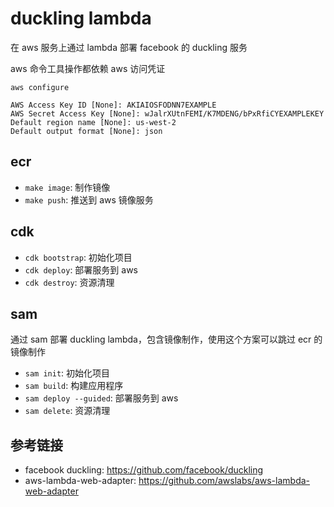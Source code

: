# duckling lambda

在 aws 服务上通过 lambda 部署 facebook 的 duckling 服务

aws 命令工具操作都依赖 aws 访问凭证

```shell
aws configure

AWS Access Key ID [None]: AKIAIOSFODNN7EXAMPLE
AWS Secret Access Key [None]: wJalrXUtnFEMI/K7MDENG/bPxRfiCYEXAMPLEKEY
Default region name [None]: us-west-2
Default output format [None]: json
```

## ecr

- `make image`: 制作镜像
- `make push`: 推送到 aws 镜像服务

## cdk

- `cdk bootstrap`: 初始化项目
- `cdk deploy`: 部署服务到 aws
- `cdk destroy`: 资源清理

## sam

通过 sam 部署 duckling lambda，包含镜像制作，使用这个方案可以跳过 ecr 的镜像制作

- `sam init`: 初始化项目
- `sam build`: 构建应用程序
- `sam deploy --guided`: 部署服务到 aws
- `sam delete`: 资源清理

## 参考链接

- facebook duckling: <https://github.com/facebook/duckling>
- aws-lambda-web-adapter: <https://github.com/awslabs/aws-lambda-web-adapter>
